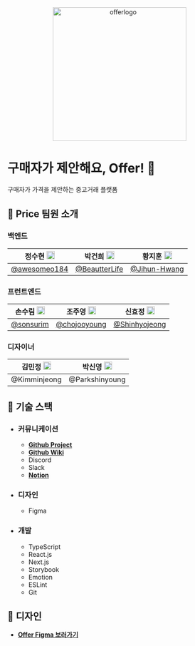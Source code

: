<div align="center">
<img width="300" alt="offerlogo" src="https://user-images.githubusercontent.com/70738281/183294312-c87511e2-68fc-4414-af75-0041ee42e289.png">
</div>

# **구매자가 제안해요, Offer! 🤑**

구매자가 가격을 제안하는 중고거래 플랫폼

## **🤑 Price 팀원 소개**

### 백엔드

| 정수현 <img src="https://user-images.githubusercontent.com/55920132/120939947-86a46380-c755-11eb-979e-d5441c0bb286.png"  width="18px;"> | 박건희 <img src="https://user-images.githubusercontent.com/55920132/120939947-86a46380-c755-11eb-979e-d5441c0bb286.png"  width="18px;"> | 황지훈 <img src="https://user-images.githubusercontent.com/55920132/120939947-86a46380-c755-11eb-979e-d5441c0bb286.png"  width="18px;"> |
| :-------------------------------------------------------------------------------------------------------------------------------------: | :-------------------------------------------------------------------------------------------------------------------------------------: | :-------------------------------------------------------------------------------------------------------------------------------------: |
|                                             [@awesomeo184](https://github.com/awesomeo184)                                              |                                            [@BeautterLife](https://github.com/BeautterLife)                                             |                                             [@Jihun-Hwang](https://github.com/Jihun-Hwang)                                              |

### 프런트엔드

| 손수림 <img src="https://user-images.githubusercontent.com/55920132/146872476-32eec75f-6ae1-44d4-9ab9-e361064cf687.png"  width="18px;"> | 조주영 <img src="https://user-images.githubusercontent.com/55920132/146872476-32eec75f-6ae1-44d4-9ab9-e361064cf687.png"  width="18px;"> | 신효정 <img src="https://user-images.githubusercontent.com/55920132/146872476-32eec75f-6ae1-44d4-9ab9-e361064cf687.png"  width="18px;"> |
| :-------------------------------------------------------------------------------------------------------------------------------------: | :-------------------------------------------------------------------------------------------------------------------------------------: | :-------------------------------------------------------------------------------------------------------------------------------------: |
|                                                [@sonsurim](https://github.com/sonsurim)                                                 |                                             [@chojooyoung](https://github.com/chojooyoung)                                              |                                            [@Shinhyojeong](https://github.com/Shinhyojeong)                                             |

### 디자이너

| 김민정 <img src="https://user-images.githubusercontent.com/70738281/183294092-c11f5461-ecde-44a5-9965-c98aaa855230.png"  width="18px;"> | 박신영 <img src="https://user-images.githubusercontent.com/70738281/183294092-c11f5461-ecde-44a5-9965-c98aaa855230.png"  width="18px;"> |
| :-------------------------------------------------------------------------------------------------------------------------------------: | :-------------------------------------------------------------------------------------------------------------------------------------: |
|                                                              @Kimminjeong                                                               |                                                             @Parkshinyoung                                                              |

## **💸 기술 스택**

- ### **커뮤니케이션**

  - **[Github Project](https://github.com/price-offer/offer-fe)**
  - **[Github Wiki](https://github.com/price-offer/offer-fe/wiki)**
  - Discord
  - Slack
  - **[Notion](https://fate-squirrel-cd0.notion.site/Offer-30b60e6e2dbe4008b01a42a1cab7cdd8)**

- ### **디자인**

  - Figma

- ### **개발**
  - TypeScript
  - React.js
  - Next.js
  - Storybook
  - Emotion
  - ESLint
  - Git

## **💸 디자인**

- **[Offer Figma 보러가기](https://www.figma.com/file/PhqIqgC8ZJ1ovQTqLQuKKD/Price-Offer?node-id=2760%3A4512)**
